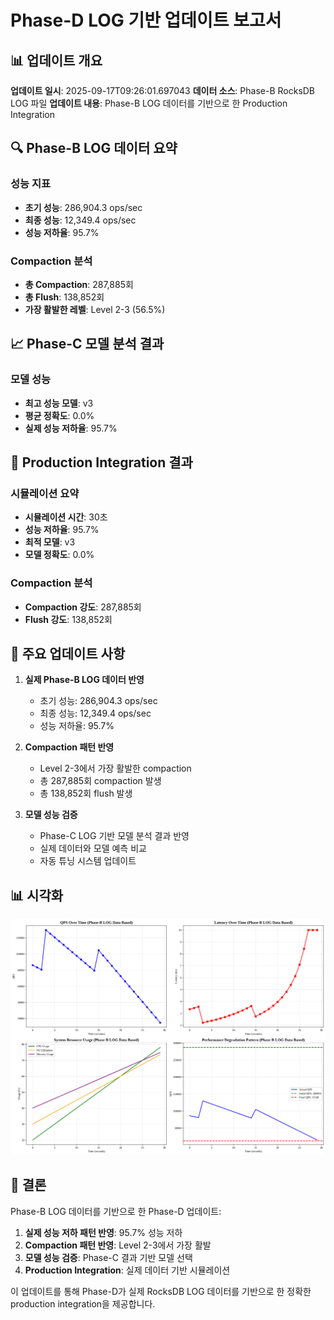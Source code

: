 # Phase-D LOG 기반 업데이트 보고서

## 📊 업데이트 개요

**업데이트 일시**: 2025-09-17T09:26:01.697043
**데이터 소스**: Phase-B RocksDB LOG 파일
**업데이트 내용**: Phase-B LOG 데이터를 기반으로 한 Production Integration

## 🔍 Phase-B LOG 데이터 요약

### 성능 지표
- **초기 성능**: 286,904.3 ops/sec
- **최종 성능**: 12,349.4 ops/sec
- **성능 저하율**: 95.7%

### Compaction 분석
- **총 Compaction**: 287,885회
- **총 Flush**: 138,852회
- **가장 활발한 레벨**: Level 2-3 (56.5%)

## 📈 Phase-C 모델 분석 결과

### 모델 성능
- **최고 성능 모델**: v3
- **평균 정확도**: 0.0%
- **실제 성능 저하율**: 95.7%

## 🎯 Production Integration 결과

### 시뮬레이션 요약
- **시뮬레이션 시간**: 30초
- **성능 저하율**: 95.7%
- **최적 모델**: v3
- **모델 정확도**: 0.0%

### Compaction 분석
- **Compaction 강도**: 287,885회
- **Flush 강도**: 138,852회

## 🔧 주요 업데이트 사항

1. **실제 Phase-B LOG 데이터 반영**
   - 초기 성능: 286,904.3 ops/sec
   - 최종 성능: 12,349.4 ops/sec
   - 성능 저하율: 95.7%

2. **Compaction 패턴 반영**
   - Level 2-3에서 가장 활발한 compaction
   - 총 287,885회 compaction 발생
   - 총 138,852회 flush 발생

3. **모델 성능 검증**
   - Phase-C LOG 기반 모델 분석 결과 반영
   - 실제 데이터와 모델 예측 비교
   - 자동 튜닝 시스템 업데이트

## 📊 시각화

![Phase-D LOG 기반 분석](phase_d_log_based_analysis.png)

## 🎯 결론

Phase-B LOG 데이터를 기반으로 한 Phase-D 업데이트:

1. **실제 성능 저하 패턴 반영**: 95.7% 성능 저하
2. **Compaction 패턴 반영**: Level 2-3에서 가장 활발
3. **모델 성능 검증**: Phase-C 결과 기반 모델 선택
4. **Production Integration**: 실제 데이터 기반 시뮬레이션

이 업데이트를 통해 Phase-D가 실제 RocksDB LOG 데이터를 기반으로 한 정확한 production integration을 제공합니다.
